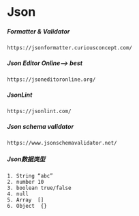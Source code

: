 # Json
##### Formatter & Validator
```
https://jsonformatter.curiousconcept.com/
```

##### Json Editor Online--> best
```
https://jsoneditoronline.org/
```

##### JsonLint
```
https://jsonlint.com/
```

##### Json schema validator
```
https://www.jsonschemavalidator.net/
```

##### Json数据类型
    1. String “abc”
    2. number 10
    3. boolean true/false
    4. null
    5. Array  []
    6. Object  {}